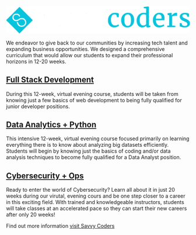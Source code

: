 ![](img/SavvyCoders-Logo-White.png)

We endeavor to give back to our communities by increasing tech talent and expanding business opportunities. We designed a comprehensive curriculum that would allow our students to expand their professional horizons in 12-20 weeks.

## [Full Stack Development](https://savvycoders.com/fullstackwebdevelopment/)

During this 12-week, virtual evening course, students will be taken from knowing just a few basics of web development to being fully qualified for junior developer positions. 

## [Data Analytics + Python](https://savvycoders.com/dataanalyticspython/)

This intensive 12-week, virtual evening course focused primarily on learning everything there is to know about analyzing big datasets efficiently. Students will begin by knowing just the basics of coding and/or data analysis techniques to become fully qualified for a Data Analyst position.

## [Cybersecurity + Ops](https://savvycoders.com/cybersecurity/)

Ready to enter the world of Cybersecurity? Learn all about it in just 20 weeks during our virutal, evening cours and be one step closer to a career in this exciting field. With trained and knowledgeable instructors, students will take classes at an accelerated pace so they can start their new careers after only 20 weeks!

Find out more information [visit Savvy Coders](https://www.savvycoders.com)
